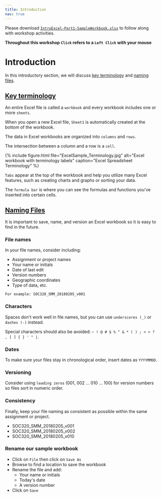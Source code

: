 ```yaml
---
title: Introduction
nav: true
---
```

Please download <a href="images/IntroExcel-Part1-SampleWorkbook.xlsx" target="_blank">`IntroExcel-Part1-SampleWorkbook.xlsx`</a> to follow along with workshop activities.

**Throughout this workshop `Click` refers to a `Left Click` with your mouse**

# Introduction
In this introductory section, we will discuss [key terminology](#key-terminology) and [naming files](#naming-files).

## [Key terminology](#key-terminology)

An entire Excel file is called a `workbook` and every workbook includes one or more `sheets`. 

When you open a new Excel file, `Sheet1` is automatically created at the bottom of the workbook. 

The data in Excel workbooks are organized into `columns` and `rows`. 

The intersection between a column and a row is a `cell`.

{% include figure.html file="ExcelSample_Terminology.jpg" alt="Excel workbook with terminology labels" caption="Excel Spreadsheet Terminology" %}

`Tabs` appear at the top of the workbook and help you utilize many Excel features, such as creating charts and graphs or sorting your data.

The `formula bar` is where you can see the formulas and functions you've inserted into certain cells.

## [Naming Files](#naming-files)

It is important to save, name, and version an Excel workbook so it is easy to find in the future.

### File names
In your file names, consider including:
* Assignment or project names
* Your name or initials
* Date of last edit
* Version numbers
* Geographic coordinates
* Type of data, etc.

`For example: SOC320_SMM_20180205_v001`

### Characters
Spaces don't work well in file names, but you can use `underscores (_)` or `dashes (-)` instead. 

Special characters should also be avoided: `~ ! @ # $ % ^ & * ( ) ; < > ? , [ ] { } ' " |`.

### Dates
To make sure your files stay in chronological order, insert dates as `YYYYMMDD`.

### Versioning
Consider using `leading zeros` (001, 002 ... 010 ... 100) for version numbers so files sort in numeric order.

### Consistency
Finally, keep your file naming as consistent as possible within the same assignment or project.
* SOC320_SMM_20180205_v001
* SOC320_SMM_20180205_v002
* SOC320_SMM_20180205_v010

### Rename our sample workbook
* Click on `File` then click on `Save As`
* Browse to find a location to save the workbook
* Rename the file and add:
  * Your name or initials
  * Today's date
  * A version number
* Click on `Save`
